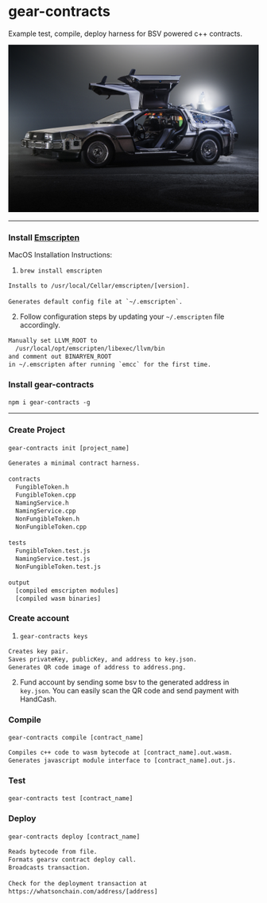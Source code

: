 # gear-contracts

Example test, compile, deploy harness for BSV powered c++ contracts.

![deLorean Time Machine](delorean.jpg)
___

### Install [Emscripten](https://emscripten.org/docs/)

MacOS Installation Instructions:

1. `brew install emscripten`
```
Installs to /usr/local/Cellar/emscripten/[version].

Generates default config file at `~/.emscripten`.
```

2. Follow configuration steps by updating your `~/.emscripten` file accordingly.
```
Manually set LLVM_ROOT to
  /usr/local/opt/emscripten/libexec/llvm/bin
and comment out BINARYEN_ROOT
in ~/.emscripten after running `emcc` for the first time.
```

### Install gear-contracts
`npm i gear-contracts -g`
___

### Create Project
`gear-contracts init [project_name]`

```
Generates a minimal contract harness.

contracts
  FungibleToken.h
  FungibleToken.cpp
  NamingService.h
  NamingService.cpp
  NonFungibleToken.h
  NonFungibleToken.cpp

tests
  FungibleToken.test.js
  NamingService.test.js
  NonFungibleToken.test.js

output
  [compiled emscripten modules]
  [compiled wasm binaries]
```
### Create account
1. `gear-contracts keys`
```
Creates key pair.
Saves privateKey, publicKey, and address to key.json.
Generates QR code image of address to address.png.
```
2. Fund account by sending some bsv to the generated address in `key.json`. You can easily scan the QR code and send payment with HandCash.

### Compile
`gear-contracts compile [contract_name]`

```
Compiles c++ code to wasm bytecode at [contract_name].out.wasm.
Generates javascript module interface to [contract_name].out.js.
```

### Test
`gear-contracts test [contract_name]`

### Deploy
`gear-contracts deploy [contract_name]`

```
Reads bytecode from file.
Formats gearsv contract deploy call.
Broadcasts transaction.

Check for the deployment transaction at https://whatsonchain.com/address/[address]
```

